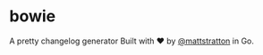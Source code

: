 # bowie
A pretty changelog generator 
Built with :heart: by [@mattstratton](https://github.com/mattstratton) in Go.
